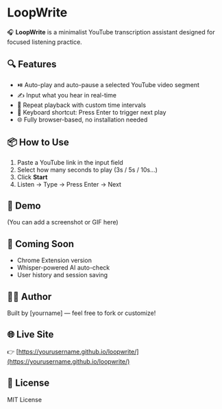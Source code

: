 # LoopWrite

🎧 **LoopWrite** is a minimalist YouTube transcription assistant designed for focused listening practice.

## 🔍 Features

- ⏯️ Auto-play and auto-pause a selected YouTube video segment
- ✍️ Input what you hear in real-time
- 🔁 Repeat playback with custom time intervals
- 📌 Keyboard shortcut: Press Enter to trigger next play
- 🌐 Fully browser-based, no installation needed

## 📦 How to Use

1. Paste a YouTube link in the input field
2. Select how many seconds to play (3s / 5s / 10s...)
3. Click **Start**
4. Listen → Type → Press Enter → Next

## 📸 Demo

(You can add a screenshot or GIF here)

## 🚀 Coming Soon

- Chrome Extension version
- Whisper-powered AI auto-check
- User history and session saving

## 🧑‍💻 Author

Built by [yourname] — feel free to fork or customize!

## 🌐 Live Site

👉 [https://yourusername.github.io/loopwrite/](https://yourusername.github.io/loopwrite/)

## 📄 License

MIT License